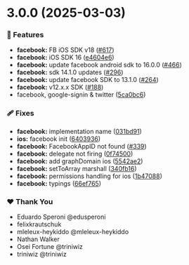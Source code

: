 # 3.0.0 (2025-03-03)

### 🚀 Features

- **facebook:** FB iOS SDK v18 ([#617](https://github.com/NativeScript/plugins/pull/617))
- **facebook:** iOS SDK 16 ([e4604e6](https://github.com/NativeScript/plugins/commit/e4604e6))
- **facebook:** update facebook android sdk to 16.0.0 ([#466](https://github.com/NativeScript/plugins/pull/466))
- **facebook:** sdk 14.1.0 updates ([#296](https://github.com/NativeScript/plugins/pull/296))
- **facebook:** update facebook SDK to 13.1.0 ([#264](https://github.com/NativeScript/plugins/pull/264))
- **facebook:** v12.x.x SDK ([#188](https://github.com/NativeScript/plugins/pull/188))
- facebook, google-signin & twitter ([5ca0bc6](https://github.com/NativeScript/plugins/commit/5ca0bc6))

### 🩹 Fixes

- **facebook:** implementation name ([031bd91](https://github.com/NativeScript/plugins/commit/031bd91))
- **ios:** facebook init ([6403936](https://github.com/NativeScript/plugins/commit/6403936))
- **facebook:** FacebookAppID not found ([#339](https://github.com/NativeScript/plugins/pull/339))
- **facebook:** delegate not firing ([0f74500](https://github.com/NativeScript/plugins/commit/0f74500))
- **facebook:** add graphDomain ios ([5542ae2](https://github.com/NativeScript/plugins/commit/5542ae2))
- **facebook:** setToArray marshall ([340fb16](https://github.com/NativeScript/plugins/commit/340fb16))
- **facebook:** permissions handling for ios ([1b47088](https://github.com/NativeScript/plugins/commit/1b47088))
- **facebook:** typings ([66ef765](https://github.com/NativeScript/plugins/commit/66ef765))

### ❤️ Thank You

- Eduardo Speroni @edusperoni
- felixkrautschuk
- mleleux-heykiddo @mleleux-heykiddo
- Nathan Walker
- Osei Fortune @triniwiz
- triniwiz @triniwiz
